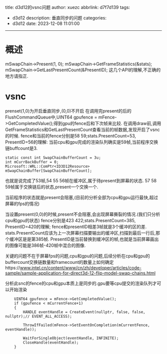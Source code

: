 title: d3d12的vsnc问题
author: xuezc
abbrlink: d7f7d139
tags:
  - d3d12
description: 垂直同步的问题
categories:
  - d3d12
date: 2023-12-08 11:01:00
---
# 概述
mSwapChain->Present(1, 0);
mSwapChain->GetFrameStatistics(&stats);
mSwapChain->GetLastPresentCount(&PresentID);
这几个API的理解,不正确的地方请指正.

# vsnc
prenset(1,0)为开启垂直同步,(0,0)不开启
在调用完present的后的FlushCommandQueue中,UINT64 gpufence = mFence->GetCompletedValue();得到gpu的fence后和下次帧来比较.
在调用draw前,调用GetFrameStatistics和GetLastPresentCount查看当前的帧数据,发现开启了vsnc的时候.
fence和当前的fence分别是58 59;stats.PresentCount=53, PresentID=56的理解:
当前cpu和gpu完成的渲染队列确实是59帧,当前程序交换链buffcount是3.
```
static const int SwapChainBufferCount = 3u;
int mCurrBackBuffer = 0;
Microsoft::WRL::ComPtr<ID3D12Resource> mSwapChainBuffer[SwapChainBufferCount];
```
也就是说完成了53帧,54 55 56帧在缓冲区,属于待present到屏幕的状态.
57 58 59帧属于交换链后的状态,present一个交换一个.

当前程序的状态就是present会阻塞,(目前的分析全部为cpu和gpu运行最快,超过屏幕的fps的情况)

当设置present(0,0)的时候,present不会阻塞,会出现屏幕撕裂的情况.(我们只分析cpu和gpu的状态)
fence分别是423 422;stats.PresentCount=385, PresentID=420的理解;
fence和presentID相差3帧就是3个缓冲的区的差.
stats.PresentCount应该为上一次屏幕扫描要输出的缓冲区,扫描到最后一行后,那个缓冲区是是第385帧.
PresentID是当前替换到缓冲区的帧,也就是当前屏幕画出的图像可能是386帧-420帧中混合的图像.

关键的问题不在于屏幕fps的问题,cpu和gpu的问题,后续分析在cpu和gpu的buffercount交换链数量和framecount的数量上如何确定https://www.intel.cn/content/www/cn/zh/developer/articles/code-sample/sample-application-for-direct3d-12-flip-model-swap-chains.html

分析此snc的fence的cpu和gpu本质上是同步的.gpu要等cpu提交的渲染队列才可以开始渲染
```
	UINT64 gpufence = mFence->GetCompletedValue();
	if (gpufence < mCurrentFence+1)
	{
		HANDLE eventHandle = CreateEvent(nullptr, false, false, nullptr);// EVENT_ALL_ACCESS);

		ThrowIfFailed(mFence->SetEventOnCompletion(mCurrentFence, eventHandle));

		WaitForSingleObject(eventHandle, INFINITE);
		CloseHandle(eventHandle);
    }
```
